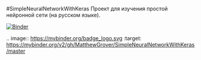 #SimpleNeuralNetworkWithKeras
Проект для изучения простой нейронной сети (на русском языке).

[![Binder](https://mybinder.org/badge_logo.svg)](https://mybinder.org/v2/gh/MatthewGrover/SimpleNeuralNetworkWithKeras/master)

.. image:: https://mybinder.org/badge_logo.svg
 :target: https://mybinder.org/v2/gh/MatthewGrover/SimpleNeuralNetworkWithKeras/master
